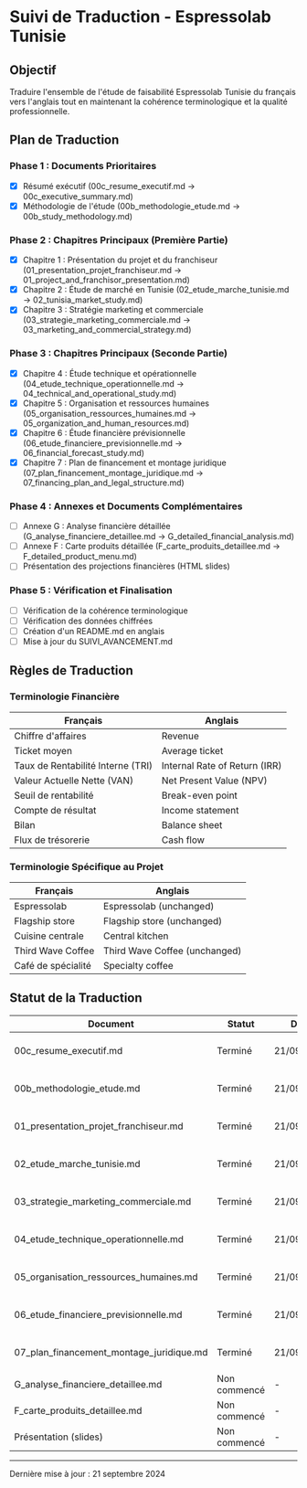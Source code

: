 # Suivi de Traduction - Espressolab Tunisie

## Objectif
Traduire l'ensemble de l'étude de faisabilité Espressolab Tunisie du français vers l'anglais tout en maintenant la cohérence terminologique et la qualité professionnelle.

## Plan de Traduction

### Phase 1 : Documents Prioritaires
- [x] Résumé exécutif (00c_resume_executif.md → 00c_executive_summary.md)
- [x] Méthodologie de l'étude (00b_methodologie_etude.md → 00b_study_methodology.md)

### Phase 2 : Chapitres Principaux (Première Partie)
- [x] Chapitre 1 : Présentation du projet et du franchiseur (01_presentation_projet_franchiseur.md → 01_project_and_franchisor_presentation.md)
- [x] Chapitre 2 : Étude de marché en Tunisie (02_etude_marche_tunisie.md → 02_tunisia_market_study.md)
- [x] Chapitre 3 : Stratégie marketing et commerciale (03_strategie_marketing_commerciale.md → 03_marketing_and_commercial_strategy.md)

### Phase 3 : Chapitres Principaux (Seconde Partie)
- [x] Chapitre 4 : Étude technique et opérationnelle (04_etude_technique_operationnelle.md → 04_technical_and_operational_study.md)
- [x] Chapitre 5 : Organisation et ressources humaines (05_organisation_ressources_humaines.md → 05_organization_and_human_resources.md)
- [x] Chapitre 6 : Étude financière prévisionnelle (06_etude_financiere_previsionnelle.md → 06_financial_forecast_study.md)
- [x] Chapitre 7 : Plan de financement et montage juridique (07_plan_financement_montage_juridique.md → 07_financing_plan_and_legal_structure.md)

### Phase 4 : Annexes et Documents Complémentaires
- [ ] Annexe G : Analyse financière détaillée (G_analyse_financiere_detaillee.md → G_detailed_financial_analysis.md)
- [ ] Annexe F : Carte produits détaillée (F_carte_produits_detaillee.md → F_detailed_product_menu.md)
- [ ] Présentation des projections financières (HTML slides)

### Phase 5 : Vérification et Finalisation
- [ ] Vérification de la cohérence terminologique
- [ ] Vérification des données chiffrées
- [ ] Création d'un README.md en anglais
- [ ] Mise à jour du SUIVI_AVANCEMENT.md

## Règles de Traduction

### Terminologie Financière
| Français | Anglais |
|----------|---------|
| Chiffre d'affaires | Revenue |
| Ticket moyen | Average ticket |
| Taux de Rentabilité Interne (TRI) | Internal Rate of Return (IRR) |
| Valeur Actuelle Nette (VAN) | Net Present Value (NPV) |
| Seuil de rentabilité | Break-even point |
| Compte de résultat | Income statement |
| Bilan | Balance sheet |
| Flux de trésorerie | Cash flow |

### Terminologie Spécifique au Projet
| Français | Anglais |
|----------|---------|
| Espressolab | Espressolab (unchanged) |
| Flagship store | Flagship store (unchanged) |
| Cuisine centrale | Central kitchen |
| Third Wave Coffee | Third Wave Coffee (unchanged) |
| Café de spécialité | Specialty coffee |

## Statut de la Traduction

| Document | Statut | Date | Commentaires |
|----------|--------|------|-------------|
| 00c_resume_executif.md | Terminé | 21/09/2024 | Traduit et poussé sur GitHub |
| 00b_methodologie_etude.md | Terminé | 21/09/2024 | Traduit et poussé sur GitHub |
| 01_presentation_projet_franchiseur.md | Terminé | 21/09/2024 | Traduit et poussé sur GitHub |
| 02_etude_marche_tunisie.md | Terminé | 21/09/2024 | Traduit et poussé sur GitHub |
| 03_strategie_marketing_commerciale.md | Terminé | 21/09/2024 | Traduit et poussé sur GitHub |
| 04_etude_technique_operationnelle.md | Terminé | 21/09/2024 | Traduit et poussé sur GitHub |
| 05_organisation_ressources_humaines.md | Terminé | 21/09/2024 | Traduit et poussé sur GitHub |
| 06_etude_financiere_previsionnelle.md | Terminé | 21/09/2024 | Traduit et poussé sur GitHub |
| 07_plan_financement_montage_juridique.md | Terminé | 21/09/2024 | Traduit et poussé sur GitHub |
| G_analyse_financiere_detaillee.md | Non commencé | - | - |
| F_carte_produits_detaillee.md | Non commencé | - | - |
| Présentation (slides) | Non commencé | - | - |

---

Dernière mise à jour : 21 septembre 2024
